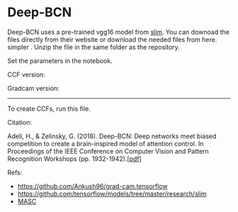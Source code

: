 # Deep-BCN


Deep-BCN uses a pre-trained vgg16 model from [slim](https://github.com/tensorflow/models/tree/master/research/slim). You can downoad the files directly from their website or download the needed files from here. simpler . Unzip the file in the same folder as the repository.

Set the parameters in the notebook. 

CCF version:




Gradcam version: 





-----------------------------------------------
To create CCFs, run this file. 





Citation:

Adeli, H., & Zelinsky, G. (2018). Deep-BCN: Deep networks meet biased competition to create a brain-inspired model of attention control. In Proceedings of the IEEE Conference on Computer Vision and Pattern Recognition Workshops (pp. 1932-1942).[[pdf]](http://openaccess.thecvf.com/content_cvpr_2018_workshops/papers/w39/Adeli_Deep-BCN_Deep_Networks_CVPR_2018_paper.pdf)



Refs:
- https://github.com/Ankush96/grad-cam.tensorflow
- https://github.com/tensorflow/models/tree/master/research/slim
- [MASC](https://github.com/Hosseinadeli/MASC_py) 

